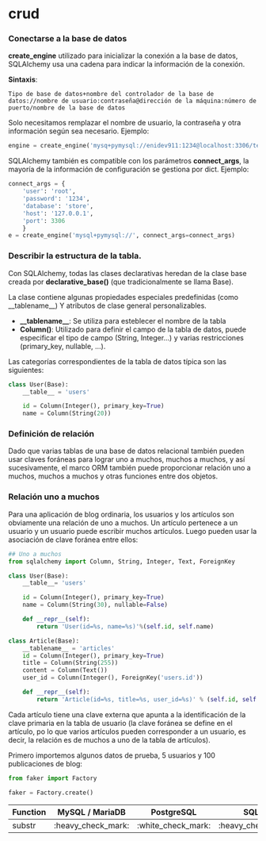 # crud

### Conectarse a la base de datos

**create\_engine** utilizado para inicializar la conexión a la base de datos, SQLAlchemy usa una cadena para indicar la información de la conexión.

**Sintaxis**:

```
Tipo de base de datos+nombre del controlador de la base de datos://nombre de usuario:contraseña@dirección de la máquina:número de puerto/nombre de la base de datos
```

Solo necesitamos remplazar el nombre de usuario, la contraseña y otra información según sea necesario. Ejemplo:

```python
engine = create_engine('mysq+pymysql://enidev911:1234@localhost:3306/test')
```

SQLAlchemy también es compatible con los parámetros **connect\_args**, la mayoría de la información de configuración se gestiona por dict. Ejemplo:

```python
connect_args = {
	'user': 'root',
	'password': '1234',
	'database': 'store',
	'host': '127.0.0.1',
	'port': 3306
	}
e = create_engine('mysql+pymysql://', connect_args=connect_args)
```

### Describir la estructura de la tabla.

Con SQLAlchemy, todas las clases declarativas heredan de la clase base creada por **declarative\_base()** (que tradicionalmente se llama Base).

La clase contiene algunas propiedades especiales predefinidas (como \_\_tablename\_\_) Y atributos de clase general personalizables.

* **\_\_tablename\_\_**: Se utiliza para esteblecer el nombre de la tabla
* **Column()**: Utilizado para definir el campo de la tabla de datos, puede especificar el tipo de campo (String, Integer...) y varias restricciones (primary\_key, nullable, ...).

Las categorías correspondientes de la tabla de datos típica son las siguientes:

```python
class User(Base):
	__table__ = 'users'

	id = Column(Integer(), primary_key=True)
	name = Column(String(20))
```

### Definición de relación

Dado que varias tablas de una base de datos relacional también pueden usar claves foráneas para lograr uno a muchos, muchos a muchos, y así sucesivamente, el marco ORM también puede proporcionar relación uno a muchos, muchos a muchos y otras funciones entre dos objetos.

### Relación uno a muchos

Para una aplicación de blog ordinaria, los usuarios y los artículos son obviamente una relación de uno a muchos. Un artículo pertenece a un usuario y un usuario puede escribir muchos artículos. Luego pueden usar la asociación de clave foránea entre ellos:

```python
## Uno a muchos
from sqlalchemy import Column, String, Integer, Text, ForeignKey

class User(Base):
	__table__= 'users'

	id = Column(Integer(), primary_key=True)
	name = Column(String(30), nullable=False)

	def __repr__(self):
		return 'User(id=%s, name=%s)'%(self.id, self.name)

class Article(Base):
	__tablename__ = 'articles'
	id = Column(Integer(), primary_key=True)
	title = Column(String(255))
	content = Column(Text())
	user_id = Column(Integer(), ForeignKey('users.id'))

	def __repr__(self):
		return 'Article(id=%s, title=%s, user_id=%s)' % (self.id, self.title, self.user_id)
```

Cada artículo tiene una clave externa que apunta a la identificación de la clave primaria en la tabla de usuario (la clave foránea se define en el artículo, po lo que varios artículos pueden corresponder a un usuario, es decir, la relación es de muchos a uno de la tabla de artículos).

Primero importemos algunos datos de prueba, 5 usuarios y 100 publicaciones de blog:

```python
from faker import Factory

faker = Factory.create()

```

| Function | MySQL / MariaDB      | PostgreSQL           | SQLite               |
| -------- | -------------------- | -------------------- | -------------------- |
| substr   | :heavy\_check\_mark: | :white\_check\_mark: | :heavy\_check\_mark: |
